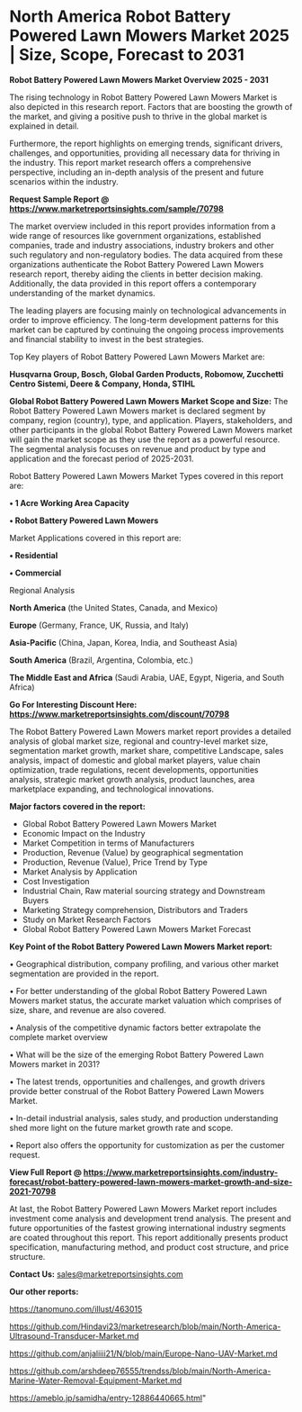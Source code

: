 # North America Robot Battery Powered Lawn Mowers Market 2025 | Size, Scope, Forecast to 2031

<Strong> Robot Battery Powered Lawn Mowers Market Overview 2025 - 2031</strong>

The rising technology in Robot Battery Powered Lawn Mowers Market is also depicted in this research report. Factors that are boosting the growth of the market, and giving a positive push to thrive in the global market is explained in detail.

Furthermore, the report highlights on emerging trends, significant drivers, challenges, and opportunities, providing all necessary data for thriving in the industry. This report market research offers a comprehensive perspective, including an in-depth analysis of the present and future scenarios within the industry.

<strong>Request Sample Report @ <a href=https://www.marketreportsinsights.com/sample/70798>https://www.marketreportsinsights.com/sample/70798</a></strong>

The market overview included in this report provides information from a wide range of resources like government organizations, established companies, trade and industry associations, industry brokers and other such regulatory and non-regulatory bodies. The data acquired from these organizations authenticate the Robot Battery Powered Lawn Mowers research report, thereby aiding the clients in better decision making. Additionally, the data provided in this report offers a contemporary understanding of the market dynamics.

The leading players are focusing mainly on technological advancements in order to improve efficiency. The long-term development patterns for this market can be captured by continuing the ongoing process improvements and financial stability to invest in the best strategies.

Top Key players of Robot Battery Powered Lawn Mowers Market are:

<strong>Husqvarna Group, Bosch, Global Garden Products, Robomow, Zucchetti Centro Sistemi, Deere & Company, Honda, STIHL</strong>

<strong><b>Global Robot Battery Powered Lawn Mowers Market Scope and Size:</b></strong>
The Robot Battery Powered Lawn Mowers market is declared segment by company, region (country), type, and application. Players, stakeholders, and other participants in the global Robot Battery Powered Lawn Mowers market will gain the market scope as they use the report as a powerful resource. The segmental analysis focuses on revenue and product by type and application and the forecast period of 2025-2031.

Robot Battery Powered Lawn Mowers Market Types covered in this report are:

<strong>• 1 Acre Working Area Capacity

• Robot Battery Powered Lawn Mowers</strong>

Market Applications covered in this report are:

<strong>• Residential

• Commercial</strong> 

Regional Analysis

<strong>North America</strong> (the United States, Canada, and Mexico)

<strong>Europe</strong> (Germany, France, UK, Russia, and Italy)

<strong>Asia-Pacific</strong> (China, Japan, Korea, India, and Southeast Asia)

<strong>South America</strong> (Brazil, Argentina, Colombia, etc.)

<strong>The Middle East and Africa</strong> (Saudi Arabia, UAE, Egypt, Nigeria, and South Africa)

<strong>Go For Interesting Discount Here: <a href=https://www.marketreportsinsights.com/discount/70798>https://www.marketreportsinsights.com/discount/70798</a></strong>

The Robot Battery Powered Lawn Mowers market report provides a detailed analysis of global market size, regional and country-level market size, segmentation market growth, market share, competitive Landscape, sales analysis, impact of domestic and global market players, value chain optimization, trade regulations, recent developments, opportunities analysis, strategic market growth analysis, product launches, area marketplace expanding, and technological innovations.

<strong><b>Major factors covered in the report:</b></strong>
<ul>
  <li>Global Robot Battery Powered Lawn Mowers Market </li>
  <li>Economic Impact on the Industry</li>
  <li>Market Competition in terms of Manufacturers</li>
  <li>Production, Revenue (Value) by geographical segmentation</li>
  <li>Production, Revenue (Value), Price Trend by Type</li>
  <li>Market Analysis by Application</li>
  <li>Cost Investigation</li>
  <li>Industrial Chain, Raw material sourcing strategy and Downstream Buyers</li>
  <li>Marketing Strategy comprehension, Distributors and Traders</li>
  <li>Study on Market Research Factors</li>
  <li>Global Robot Battery Powered Lawn Mowers Market Forecast</li>
</ul>

<strong><b>Key Point of the Robot Battery Powered Lawn Mowers Market report:</b></strong>

• Geographical distribution, company profiling, and various other market segmentation are provided in the report.

• For better understanding of the global Robot Battery Powered Lawn Mowers market status, the accurate market valuation which comprises of size, share, and revenue are also covered.

• Analysis of the competitive dynamic factors better extrapolate the complete market overview

• What will be the size of the emerging Robot Battery Powered Lawn Mowers market in 2031?

• The latest trends, opportunities and challenges, and growth drivers provide better construal of the Robot Battery Powered Lawn Mowers Market.

• In-detail industrial analysis, sales study, and production understanding shed more light on the future market growth rate and scope.

• Report also offers the opportunity for customization as per the customer request.

<strong><b>View Full Report @ <a href=https://www.marketreportsinsights.com/industry-forecast/robot-battery-powered-lawn-mowers-market-growth-and-size-2021-70798>https://www.marketreportsinsights.com/industry-forecast/robot-battery-powered-lawn-mowers-market-growth-and-size-2021-70798</a></b></strong>


At last, the Robot Battery Powered Lawn Mowers Market report includes investment come analysis and development trend analysis. The present and future opportunities of the fastest growing international industry segments are coated throughout this report. This report additionally presents product specification, manufacturing method, and product cost structure, and price structure.

<strong>Contact Us:</strong>
sales@marketreportsinsights.com

<strong>Our other reports:</strong>

<a href=https://tanomuno.com/illust/463015>https://tanomuno.com/illust/463015</a>

<a href=https://github.com/Hindavi23/marketresearch/blob/main/North-America-Ultrasound-Transducer-Market.md>https://github.com/Hindavi23/marketresearch/blob/main/North-America-Ultrasound-Transducer-Market.md</a>

<a href=https://github.com/anjaliiii21/N/blob/main/Europe-Nano-UAV-Market.md>https://github.com/anjaliiii21/N/blob/main/Europe-Nano-UAV-Market.md</a>

<a href=https://github.com/arshdeep76555/trendss/blob/main/North-America-Marine-Water-Removal-Equipment-Market.md>https://github.com/arshdeep76555/trendss/blob/main/North-America-Marine-Water-Removal-Equipment-Market.md</a>

<a href=https://ameblo.jp/samidha/entry-12886440665.html>https://ameblo.jp/samidha/entry-12886440665.html</a>"

